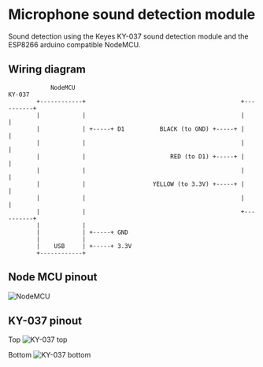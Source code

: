 # Microphone sound detection module

Sound detection using the Keyes KY-037 sound detection module and the ESP8266 arduino compatible NodeMCU.

## Wiring diagram

```
            NodeMCU                                                  KY-037
        +------------+                                            +----------+
        |            |                                            |          |
        |            | +-----+ D1          BLACK (to GND) +-----+ |          |
        |            |                                            |          |
        |            |                        RED (to D1) +-----+ |          |
        |            |                                            |          |
        |            |                   YELLOW (to 3.3V) +-----+ |          |
        |            |                                            |          |
        |            |                                            +----------+
        |            |
        |            | +-----+ GND
        |            |
        |    USB     | +-----+ 3.3V
        +------------+
```

## Node MCU pinout

![NodeMCU](https://pradeepsinghblog.files.wordpress.com/2016/04/nodemcu_pins.png?w=616)

## KY-037 pinout

Top
![KY-037 top](https://cdn.shopify.com/s/files/1/2252/3227/products/BDAA100116_Sound_20Detection_20Module_20Keyes_20Red_20inc_203_20Wire_1_e3658e00-5358-4918-a0cc-505a269b7709_x700.jpg?v=1504170216)

Bottom
![KY-037 bottom](https://cdn.shopify.com/s/files/1/2252/3227/products/BDAA100116_Sound_20Detection_20Module_20Keyes_20Red_20inc_203_20Wire_3_75ca706c-c804-4344-b9d4-a6e497b3c5a7_x700.jpg?v=1504170224)

